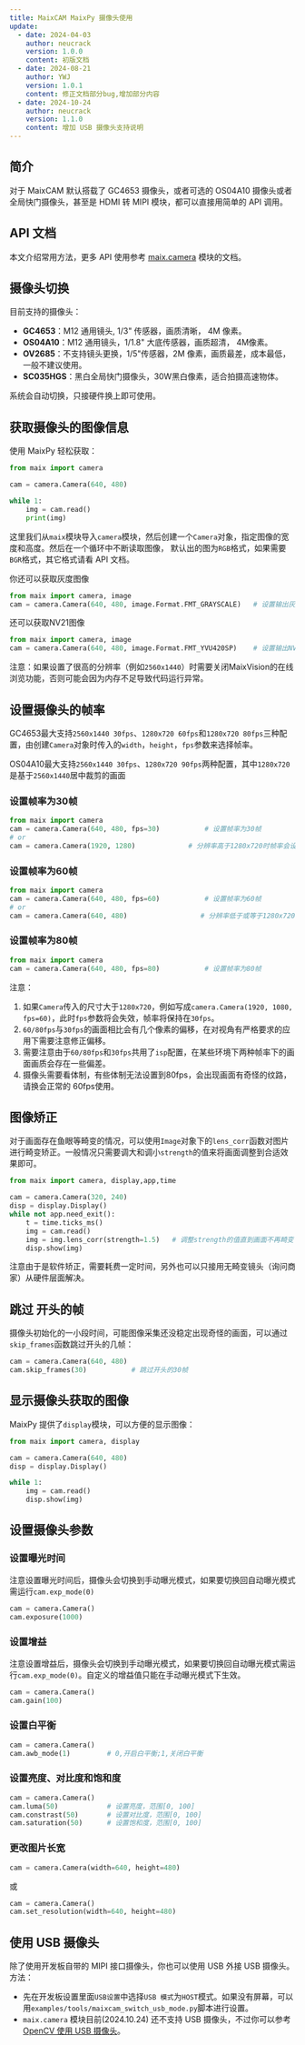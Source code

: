 ```yaml
---
title: MaixCAM MaixPy 摄像头使用
update:
  - date: 2024-04-03
    author: neucrack
    version: 1.0.0
    content: 初版文档
  - date: 2024-08-21
    author: YWJ
    version: 1.0.1
    content: 修正文档部分bug,增加部分内容
  - date: 2024-10-24
    author: neucrack
    version: 1.1.0
    content: 增加 USB 摄像头支持说明
---
```



## 简介

对于 MaixCAM 默认搭载了 GC4653 摄像头，或者可选的 OS04A10 摄像头或者全局快门摄像头，甚至是 HDMI 转 MIPI 模块，都可以直接用简单的 API 调用。

## API 文档

本文介绍常用方法，更多 API 使用参考 [maix.camera](/api/maix/camera.html) 模块的文档。

## 摄像头切换

目前支持的摄像头：
* **GC4653**：M12 通用镜头, 1/3" 传感器，画质清晰， 4M 像素。
* **OS04A10**：M12 通用镜头，1/1.8" 大底传感器，画质超清， 4M像素。
* **OV2685**：不支持镜头更换，1/5"传感器，2M 像素，画质最差，成本最低，一般不建议使用。
* **SC035HGS**：黑白全局快门摄像头，30W黑白像素，适合拍摄高速物体。

系统会自动切换，只接硬件换上即可使用。


## 获取摄像头的图像信息

使用 MaixPy 轻松获取：
```python
from maix import camera

cam = camera.Camera(640, 480)

while 1:
    img = cam.read()
    print(img)
```

这里我们从`maix`模块导入`camera`模块，然后创建一个`Camera`对象，指定图像的宽度和高度。然后在一个循环中不断读取图像， 默认出的图为`RGB`格式，如果需要`BGR`格式，其它格式请看 API 文档。

你还可以获取灰度图像

```python
from maix import camera, image
cam = camera.Camera(640, 480, image.Format.FMT_GRAYSCALE)	# 设置输出灰度图像
```

还可以获取NV21图像

```python
from maix import camera, image
cam = camera.Camera(640, 480, image.Format.FMT_YVU420SP)	# 设置输出NV21图像
```

注意：如果设置了很高的分辨率（例如`2560x1440`）时需要关闭MaixVision的在线浏览功能，否则可能会因为内存不足导致代码运行异常。

## 设置摄像头的帧率

GC4653最大支持`2560x1440 30fps`、`1280x720 60fps`和`1280x720 80fps`三种配置，由创建`Camera`对象时传入的`width`，`height`，`fps`参数来选择帧率。

OS04A10最大支持`2560x1440 30fps`、`1280x720 90fps`两种配置，其中`1280x720`是基于`2560x1440`居中裁剪的画面

### 设置帧率为30帧

```python
from maix import camera
cam = camera.Camera(640, 480, fps=30)			# 设置帧率为30帧
# or
cam = camera.Camera(1920, 1280)             # 分辨率高于1280x720时帧率会设置为30帧
```

### 设置帧率为60帧

```python
from maix import camera
cam = camera.Camera(640, 480, fps=60)	        # 设置帧率为60帧
# or
cam = camera.Camera(640, 480)                  # 分辨率低于或等于1280x720时帧率会设置为80fps
```

### 设置帧率为80帧

```python
from maix import camera
cam = camera.Camera(640, 480, fps=80)	        # 设置帧率为80帧
```

注意：

1. 如果`Camera`传入的尺寸大于`1280x720`，例如写成`camera.Camera(1920, 1080, fps=60)`，此时`fps`参数将会失效，帧率将保持在`30fps`。
2. `60/80fps`与`30fps`的画面相比会有几个像素的偏移，在对视角有严格要求的应用下需要注意修正偏移。
3. 需要注意由于`60/80fps`和`30fps`共用了`isp`配置，在某些环境下两种帧率下的画面画质会存在一些偏差。
4. 摄像头需要看体制，有些体制无法设置到80fps，会出现画面有奇怪的纹路，请换会正常的 60fps使用。

## 图像矫正

对于画面存在鱼眼等畸变的情况，可以使用`Image`对象下的`lens_corr`函数对图片进行畸变矫正。一般情况只需要调大和调小`strength`的值来将画面调整到合适效果即可。

```python
from maix import camera, display,app,time

cam = camera.Camera(320, 240)
disp = display.Display()
while not app.need_exit():
    t = time.ticks_ms()
    img = cam.read() 
    img = img.lens_corr(strength=1.5)	# 调整strength的值直到画面不再畸变
    disp.show(img)

```

注意由于是软件矫正，需要耗费一定时间，另外也可以只接用无畸变镜头（询问商家）从硬件层面解决。


## 跳过 开头的帧

摄像头初始化的一小段时间，可能图像采集还没稳定出现奇怪的画面，可以通过`skip_frames`函数跳过开头的几帧：
```python
cam = camera.Camera(640, 480)
cam.skip_frames(30)           # 跳过开头的30帧
```

## 显示摄像头获取的图像

MaixPy 提供了`display`模块，可以方便的显示图像：
```python
from maix import camera, display

cam = camera.Camera(640, 480)
disp = display.Display()

while 1:
    img = cam.read()
    disp.show(img)
```

## 设置摄像头参数

### 设置曝光时间

注意设置曝光时间后，摄像头会切换到手动曝光模式，如果要切换回自动曝光模式需运行`cam.exp_mode(0)`

```python
cam = camera.Camera()
cam.exposure(1000)
```

### 设置增益

注意设置增益后，摄像头会切换到手动曝光模式，如果要切换回自动曝光模式需运行`cam.exp_mode(0)`。自定义的增益值只能在手动曝光模式下生效。

```python
cam = camera.Camera()
cam.gain(100)
```

### 设置白平衡

```python
cam = camera.Camera()
cam.awb_mode(1)			# 0,开启白平衡;1,关闭白平衡
```

### 设置亮度、对比度和饱和度

```python
cam = camera.Camera()
cam.luma(50)		    # 设置亮度，范围[0, 100]
cam.constrast(50)		# 设置对比度，范围[0, 100]
cam.saturation(50)		# 设置饱和度，范围[0, 100]
```
### 更改图片长宽

```python
cam = camera.Camera(width=640, height=480)
```
或

```python
cam = camera.Camera()
cam.set_resolution(width=640, height=480)
```


## 使用 USB 摄像头

除了使用开发板自带的 MIPI 接口摄像头，你也可以使用 USB 外接 USB 摄像头。
方法：
* 先在开发板设置里面`USB设置`中选择`USB 模式`为`HOST`模式。如果没有屏幕，可以用`examples/tools/maixcam_switch_usb_mode.py`脚本进行设置。
* `maix.camera` 模块目前(2024.10.24) 还不支持 USB 摄像头，不过你可以参考 [OpenCV 使用 USB 摄像头](./opencv.md)。

